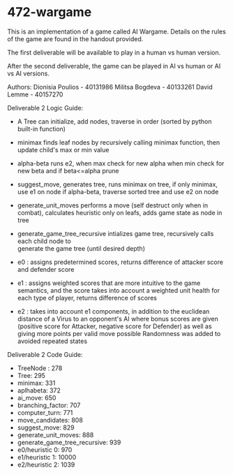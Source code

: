 # 472-wargame
This is an implementation of a game called AI Wargame.
Details on the rules of the game are found in the handout provided.

The first deliverable will be available to play in a human vs human version.

After the second deliverable, the game can be played in AI vs human or AI vs AI versions.

Authors:
  Dionisia Poulios - 40131986
  Militsa Bogdeva - 40133261
  David Lemme - 40157270

Deliverable 2 Logic Guide:

- A Tree can initialize, add nodes, traverse in order (sorted by python built-in function)

- minimax finds leaf nodes by recursively calling minimax function,
  then update child's max or min value

- alpha-beta runs e2, when max check for new alpha when min check for new beta
   and if beta<=alpha prune

- suggest_move, generates tree, runs minimax on tree,
  if only minimax, use e1 on node
  if alpha-beta, traverse sorted tree and use e2 on node

- generate_unit_moves performs a move (self destruct only when in combat), 
  calculates heuristic only on leafs, adds game state as node in tree

- generate_game_tree_recursive intializes game tree, recursively calls each child node to   
  generate the game tree (until desired depth)

- e0 : assigns predetermined scores, returns difference of attacker score and defender score

- e1 : assigns weighted scores that are more intuitive to the game semantics,
  and the score takes into account a weighted unit health for each type of player,
  returns difference of scores

- e2 : takes into account e1 components, in addition to the euclidean distance of a Virus to 
  an opponent's AI where bonus scores are given (positive score for Attacker, negative score for Defender) as well as giving more points per valid move possible
  Randomness was added to avoided repeated states

Deliverable 2 Code Guide:

- TreeNode : 278
- Tree: 295
- minimax: 331
- aplhabeta: 372
- ai_move: 650
- branching_factor: 707
- computer_turn: 771
- move_candidates: 808
- suggest_move: 829
- generate_unit_moves: 888
- generate_game_tree_recursive: 939
- e0/heuristic 0: 970
- e1/heuristic 1: 10000
- e2/heuristic 2: 1039

